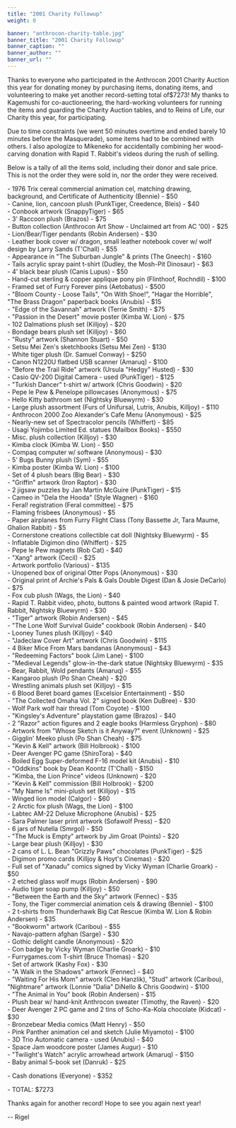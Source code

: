 ```yaml
---
title: "2001 Charity Followup"
weight: 0

banner: "anthrocon-charity-table.jpg"
banner_title: "2001 Charity Followup"
banner_caption: ""
banner_author: ""
banner_url: ""
---
```


Thanks to everyone who participated in the Anthrocon 2001 Charity Auction this year for donating money by purchasing items, donating items, and volunteering to make yet another record-setting total of$7273! My thanks to Kagemushi for co-auctioneering, the hard-working volunteers for running the items and guarding the Charity Auction tables, and to Reins of Life, our Charity this year, for participating.

Due to time constraints (we went 50 minutes overtime and ended barely 10 minutes before the Masquerade), some items had to be combined with others. I also apologize to Mikeneko for accidentally combining her wood-carving donation with Rapid T. Rabbit's videos during the rush of selling.

Below is a tally of all the items sold, including their donor and sale price. This is not the order they were sold in, nor the order they were received.

\- 1976 Trix cereal commercial animation cel, matching drawing, background, and Certificate of Authenticity (Bennie) - $50<br>
\- Canine, lion, cancoon plush (PunkTiger, Creedence, Bleis) - $40<br>
\- Conbook artwork (SnappyTiger) - $65<br>
\- 3' Raccoon plush (Brazos) - $75<br>
\- Button collection (Anthrocon Art Show - Unclaimed art from AC '00) - $25<br>
\- Lion/Bear/Tiger pendants (Robin Andersen) - $30<br>
\- Leather book cover w/ dragon, small leather notebook cover w/ wolf design by Larry Sands (T'Chall) - $55<br>
\- Appearance in "The Suburban Jungle" & prints (The Gneech) - $160<br>
\- Tails acrylic spray paint t-shirt (Dudley, the Mosh-Pit Dinosaur) - $63<br>
\- 4' black bear plush (Canis Lupus) - $50<br>
\- Hand-cut sterling & copper applique pony pin (Flinthoof, Rochndil) - $100<br>
\- Framed set of Furry Forever pins (Aetobatus) - $500<br>
\- "Bloom County - Loose Tails", "On With Shoe!", "Hagar the Horrible",<br>
"The Brass Dragon" paperback books (Anubis) - $15<br>
\- "Edge of the Savannah" artwork (Terrie Smith) - $75<br>
\- "Passion in the Desert" movie poster (Kimba W. Lion) - $75<br>
\- 102 Dalmations plush set (Killjoy) - $20<br>
\- Bondage bears plush set (Killjoy) - $60<br>
\- "Rusty" artwork (Shannon Stuart) - $50<br>
\- Setsu Mei Zen's sketchbooks (Setsu Mei Zen) - $130<br>
\- White tiger plush (Dr. Samuel Conway) - $250<br>
\- Canon N1220U flatbed USB scanner (Amaruq) - $100<br>
\- "Before the Trail Ride" artwork (Ursula "Hedgy" Husted) - $30<br>
\- Casio QV-200 Digital Camera - used (PunkTiger) - $125<br>
\- "Turkish Dancer" t-shirt w/ artwork (Chris Goodwin) - $20<br>
\- Pepe le Pew & Penelope pillowcases (Anonymous) - $75<br>
\- Hello Kitty bathroom set (Nightsky Bluewyrm) - $30<br>
\- Large plush assortment (Furs of Unifursal, Lutris, Anubis, Killjoy) - $110<br>
\- Anthrocon 2000 Zoo Alexander's Cafe Menu (Anonymous) - $25<br>
\- Nearly-new set of Spectracolor pencils (Whiffert) - $85<br>
\- Usagi Yojimbo Limited Ed. statues (Mailbox Books) - $550<br>
\- Misc. plush collection (Killjoy) - $30<br>
\- Kimba clock (Kimba W. Lion) - $50<br>
\- Compaq computer w/ software (Anonymous) - $30<br>
\- 5' Bugs Bunny plush (Sym) - $55<br>
\- Kimba poster (Kimba W. Lion) - $100<br>
\- Set of 4 plush bears (Big Bear) - $30<br>
\- "Griffin" artwork (Iron Raptor) - $30<br>
\- 2 jigsaw puzzles by Jan Martin McGuire (PunkTiger) - $15<br>
\- Cameo in "Dela the Hooda" (Style Wagner) - $160<br>
\- Feral! registration (Feral committee) - $75<br>
\- Flaming frisbees (Anonymous) - $5<br>
\- Paper airplanes from Furry Flight Class (Tony Bassette Jr, Tara Maume, Ghalion Rabbit) - $5<br>
\- Cornerstone creations collectible cat doll (Nightsky Bluewyrm) - $5<br>
\- Inflatable Digimon dino (Whiffert) - $25<br>
\- Pepe le Pew magnets (Rob Cat) - $40<br>
\- "Xang" artwork (Cecil) - $25<br>
\- Artwork portfolio (Various) - $135<br>
\- Unopened box of original Otter Pops (Anonymous) - $30<br>
\- Original print of Archie's Pals & Gals Double Digest (Dan & Josie DeCarlo) - $75<br>
\- Fox cub plush (Wags, the Lion) - $40<br>
\- Rapid T. Rabbit video, photo, buttons & painted wood artwork (Rapid T. Rabbit, Nightsky Bluewyrm) - $30<br>
\- "Tiger" artwork (Robin Andersen) - $45<br>
\- "The Lone Wolf Survival Guide" cookbook (Robin Andersen) - $40<br>
\- Looney Tunes plush (Killjoy) - $40<br>
\- "Jadeclaw Cover Art" artwork (Chris Goodwin) - $115<br>
\- 4 Biker Mice From Mars bandanas (Anonymous) - $43<br>
\- "Redeeming Factors" book (Jim Lane) - $100<br>
\- "Medieval Legends" glow-in-the-dark statue (Nightsky Bluewyrm) - $35<br>
\- Bear, Rabbit, Wold pendants (Amaruq) - $55<br>
\- Kangaroo plush (Po Shan Cheah) - $20<br>
\- Wrestling animals plush set (Killjoy) - $15<br>
\- 6 Blood Beret board games (Excelsior Entertainment) - $50<br>
\- "The Collected Omaha Vol. 2" signed book (Ken DuBree) - $30<br>
\- Wolf Park wolf hair thread (Tom Coyote) - $100<br>
\- "Kingsley's Adventure" playstation game (Brazos) - $40<br>
\- 2 "Razor" action figures and 2 eagle books (Harmless Gryphon) - $80<br>
\- Artwork from "Whose Sketch is it Anyway?" event (Unknown) - $25<br>
\- Gigglin' Meeko plush (Po Shan Cheah) - $75<br>
\- "Kevin & Kell" artwork (Bill Holbrook) - $100<br>
\- Deer Avenger PC game (ShiroTora) - $40<br>
\- Boiled Egg Super-deformed F-16 model kit (Anubis) - $10<br>
\- "Oddkins" book by Dean Koontz (T'Chall) - $150<br>
\- "Kimba, the Lion Prince" videos (Unknown) - $20<br>
\- "Kevin & Kell" commission (Bill Holbrook) - $200<br>
\- "My Name Is" mini-plush set (Killjoy) - $15<br>
\- Winged lion model (Calgor) - $60<br>
\- 2 Arctic fox plush (Wags, the Lion) - $100<br>
\- Labtec AM-22 Deluxe Microphone (Anubis) - $25<br>
\- Sara Palmer laser print artwork (Sofawolf Press) - $20<br>
\- 6 jars of Nutella (Smrgol) - $50<br>
\- "The Muck is Empty" artwork by Jim Groat (Points) - $20<br>
\- Large bear plush (Killjoy) - $30<br>
\- 2 cans of L. L. Bean "Grizzly Paws" chocolates (PunkTiger) - $25<br>
\- Digimon promo cards (Killjoy & Hoyt's Cinemas) - $20<br>
\- Full set of "Xanadu" comics signed by Vicky Wyman (Charlie Groark) - $50<br>
\- 2 etched glass wolf mugs (Robin Andersen) - $90<br>
\- Audio tiger soap pump (Killjoy) - $50<br>
\- "Between the Earth and the Sky" artwork (Fennec) - $35<br>
\- Tony, the Tiger commercial animation cels & drawing (Bennie) - $100<br>
\- 2 t-shirts from Thunderhawk Big Cat Rescue (Kimba W. Lion & Robin Andersen) - $35<br>
\- "Bookworm" artwork (Caribou) - $55<br>
\- Navajo-pattern afghan (Sarge) - $30<br>
\- Gothic delight candle (Anonymous) - $20<br>
\- Con badge by Vicky Wyman (Charlie Groark) - $10<br>
\- Furrygames.com T-shirt (Bruce Thomas) - $20<br>
\- Set of artwork (Kashy Fox) - $30<br>
\- "A Walk in the Shadows" artwork (Fennec) - $40<br>
\- "Waiting For His Mom" artwork (Cleo Hanzlik), "Stud" artwork (Caribou), "Nightmare" artwork (Lonnie "Dalia" DiNello & Chris Goodwin) - $100<br>
\- "The Animal in You" book (Robin Andersen) - $15<br>
\- Plush bear w/ hand-knit Anthrocon sweater (Timothy, the Raven) - $20<br>
\- Deer Avenger 2 PC game and 2 tins of Scho-Ka-Kola chocolate (Kidcat) - $30<br>
\- Bronzebear Media comics (Matt Henry) - $50<br>
\- Pink Panther animation cel and sketch (Julie Miyamoto) - $100<br>
\- 3D Trio Automatic camera - used (Anubis) - $40<br>
\- Space Jam woodcore poster (James Augur) - $10<br>
\- "Twilight's Watch" acrylic arrowhead artwork (Amaruq) - $150<br>
\- Baby animal 5-book set (Danruk) - $25

\- Cash donations (Everyone) - $352

\- TOTAL: $7273

Thanks again for another record! Hope to see you again next year!

-- Rigel

